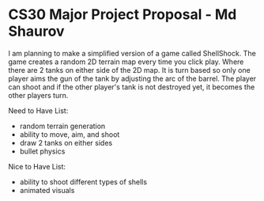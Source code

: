 # CS30 Major Project Proposal - Md Shaurov
I am planning to make a simplified version of a game called ShellShock. The game creates a random 2D terrain map
every time you click play. Where there are 2 tanks on either side of the 2D map. It is turn based so only one player
aims the gun of the tank by adjusting the arc of the barrel. The player can shoot and if the other player's tank is 
not destroyed yet, it becomes the other players turn. 

Need to Have List:
- random terrain generation
- ability to move, aim, and shoot
- draw 2 tanks on either sides
- bullet physics

Nice to Have List:
- ability to shoot different types of shells
- animated visuals